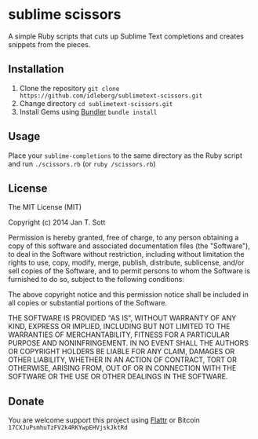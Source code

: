 # sublime scissors

A simple Ruby scripts that cuts up Sublime Text completions and creates snippets from the pieces.

## Installation

1. Clone the repository `git clone https://github.com/idleberg/sublimetext-scissors.git`
2. Change directory `cd sublimetext-scissors.git`
3. Install Gems using [Bundler](http://bundler.io/) `bundle install`

## Usage

Place your `sublime-completions` to the same directory as the Ruby script and run `./scissors.rb` (or `ruby /scissors.rb`)

## License

The MIT License (MIT)

Copyright (c) 2014 Jan T. Sott

Permission is hereby granted, free of charge, to any person obtaining a copy of this software and associated documentation files (the "Software"), to deal in the Software without restriction, including without limitation the rights to use, copy, modify, merge, publish, distribute, sublicense, and/or sell copies of the Software, and to permit persons to whom the Software is furnished to do so, subject to the following conditions:

The above copyright notice and this permission notice shall be included in all copies or substantial portions of the Software.

THE SOFTWARE IS PROVIDED "AS IS", WITHOUT WARRANTY OF ANY KIND, EXPRESS OR IMPLIED, INCLUDING BUT NOT LIMITED TO THE WARRANTIES OF MERCHANTABILITY, FITNESS FOR A PARTICULAR PURPOSE AND NONINFRINGEMENT. IN NO EVENT SHALL THE AUTHORS OR COPYRIGHT HOLDERS BE LIABLE FOR ANY CLAIM, DAMAGES OR OTHER LIABILITY, WHETHER IN AN ACTION OF CONTRACT, TORT OR OTHERWISE, ARISING FROM, OUT OF OR IN CONNECTION WITH THE SOFTWARE OR THE USE OR OTHER DEALINGS IN THE SOFTWARE.

## Donate

You are welcome support this project using [Flattr](https://flattr.com/submit/auto?user_id=idleberg&url=https://github.com/idleberg/sublimetext-scissors) or Bitcoin `17CXJuPsmhuTzFV2k4RKYwpEHVjskJktRd`